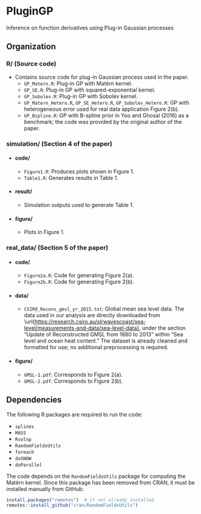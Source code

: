 # PluginGP
Inference on function derivatives using Plug-in Gaussian processes

## Organization

### R/ (Source code)
- Contains source code for plug-in Gaussian process used in the paper.
  - `GP_Matern.R`: Plug-in GP with Matérn kernel.
  - `GP_SE.R`: Plug-in GP with squared-exponential kernel.
  - `GP_Sobolev.R`: Plug-in GP with Sobolev kernel.
  - `GP_Matern_Hetero.R`, `GP_SE_Hetero.R`, `GP_Sobolev_Hetero.R`: GP with heterogeneous error used for real data application Figure 2(b).
  - `GP_Bspline.R`: GP with B-spline prior in Yoo and Ghosal (2016) as a benchmark; the code was provided by the original author of the paper.

### simulation/ (Section 4 of the paper)
- #### code/
  - `Figure1.R`: Produces plots shown in Figure 1.
  - `Table1.R`: Generates results in Table 1.

- #### result/
  - Simulation outputs used to generate Table 1.

- #### figure/
  - Plots in Figure 1.

### real_data/ (Section 5 of the paper)
- #### code/
  - `Figure2a.R`: Code for generating Figure 2(a).
  - `Figure2b.R`: Code for generating Figure 2(b).

- #### data/
  - `CSIRO_Recons_gmsl_yr_2015.txt`: Global mean sea level data. The data used in our analysis are directly downloaded from \url{https://research.csiro.au/slrwavescoast/sea-level/measurements-and-data/sea-level-data}, under the section “Update of Reconstructed GMSL from 1880 to 2013” within “Sea level and ocean heat content.” The dataset is already cleaned and formatted for use; no additional preprocessing is required.


- #### figure/
  - `GMSL-1.pdf`: Corresponds to Figure 2(a).
  - `GMSL-2.pdf`: Corresponds to Figure 2(b).

## Dependencies

The following R packages are required to run the code:

- `splines`
- `MASS`
- `Rsolnp`
- `RandomFieldsUtils`
- `foreach`
- `doSNOW`
- `doParallel`

The code depends on the `RandomFieldsUtils` package for computing the Matérn kernel. Since this package has been removed from CRAN, it must be installed manually from GitHub:

```r
install.packages("remotes")  # if not already installed
remotes::install_github("cran/RandomFieldsUtils")
```